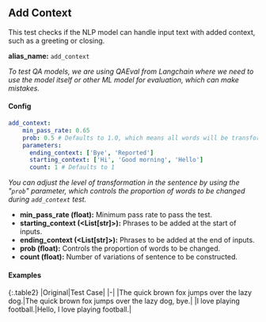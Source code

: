 
<div class="h3-box" markdown="1">

## Add Context

This test checks if the NLP model can handle input text with added context, such as a greeting or closing.

**alias_name:** `add_context`

<i class="fa fa-info-circle"></i>
<em>To test QA models, we are using QAEval from Langchain where we need to use the model itself or other ML model for evaluation, which can make mistakes.</em>

</div><div class="h3-box" markdown="1">

#### Config
```yaml
add_context:
    min_pass_rate: 0.65
    prob: 0.5 # Defaults to 1.0, which means all words will be transformed.
    parameters:
      ending_context: ['Bye', 'Reported']
      starting_context: ['Hi', 'Good morning', 'Hello']
      count: 1 # Defaults to 1
```
<i class="fa fa-info-circle"></i>
<em>You can adjust the level of transformation in the sentence by using the "`prob`" parameter, which controls the proportion of words to be changed during `add_context` test.</em>

- **min_pass_rate (float):** Minimum pass rate to pass the test.
- **starting_context (<List[str]>):** Phrases to be added at the start of inputs.
- **ending_context (<List[str]>):** Phrases to be added at the end of inputs.
- **prob (float):** Controls the proportion of words to be changed.
- **count (float):** Number of variations of sentence to be constructed.

</div><div class="h3-box" markdown="1">

#### Examples

{:.table2}
|Original|Test Case|
|-|
|The quick brown fox jumps over the lazy dog.|The quick brown fox jumps over the lazy dog, bye.|
|I love playing football.|Hello, I love playing football.|


</div>
